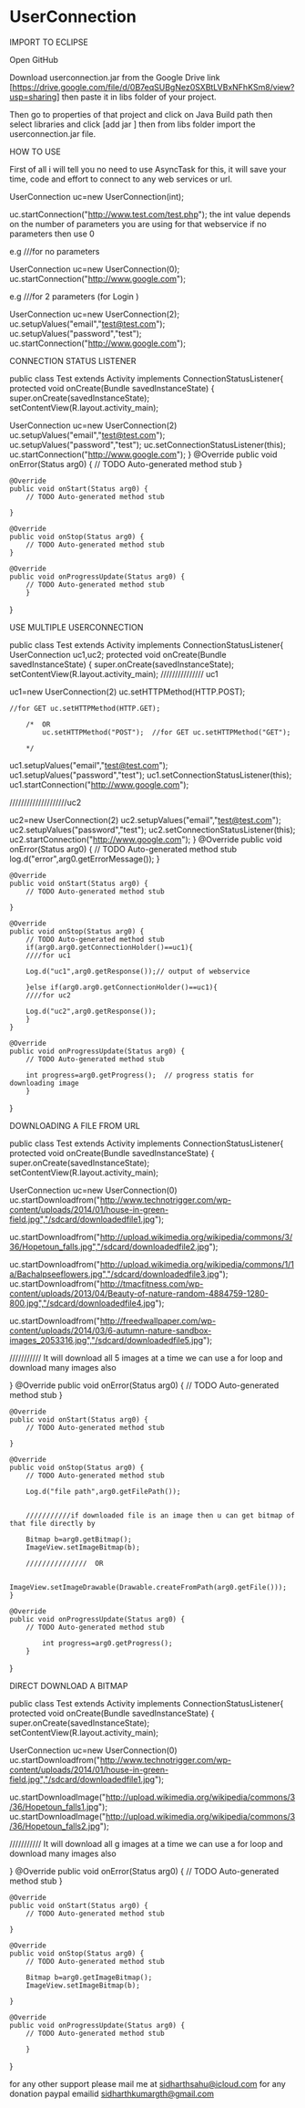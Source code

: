 UserConnection
==============
IMPORT TO ECLIPSE


Open GitHub

Download userconnection.jar from the Google Drive link [https://drive.google.com/file/d/0B7eqSUBgNez0SXBtLVBxNFhKSm8/view?usp=sharing] then paste it in libs folder of your project.

Then go to properties of that project and click on Java Build path then select libraries and click [add jar ] then from libs folder import the userconnection.jar file.



HOW TO USE

First of all i will tell you no need to use AsyncTask for this, it will save your time, code and effort to connect to any web services or url.

UserConnection uc=new UserConnection(int);

uc.startConnection("http://www.test.com/test.php");
the int value depends on the number of parameters you are using for that webservice if no parameters then use 0 

e.g ///for no parameters

UserConnection uc=new UserConnection(0);
uc.startConnection("http://www.google.com");

e.g ///for 2 parameters (for Login )

UserConnection uc=new UserConnection(2);
uc.setupValues("email","test@test.com");
uc.setupValues("password","test");
uc.startConnection("http://www.google.com");

CONNECTION STATUS LISTENER

public class Test extends Activity implements ConnectionStatusListener{
protected void onCreate(Bundle savedInstanceState) {
		super.onCreate(savedInstanceState);
		setContentView(R.layout.activity_main);
		
UserConnection uc=new UserConnection(2)
uc.setupValues("email","test@test.com");
uc.setupValues("password","test");
uc.setConnectionStatusListener(this);
uc.startConnection("http://www.google.com");
}
@Override
	public void onError(Status arg0) {
		// TODO Auto-generated method stub
	}

	@Override
	public void onStart(Status arg0) {
		// TODO Auto-generated method stub
		
	}

	@Override
	public void onStop(Status arg0) {
		// TODO Auto-generated method stub
	}

	@Override
	public void onProgressUpdate(Status arg0) {
		// TODO Auto-generated method stub
		}

}



USE MULTIPLE USERCONNECTION

public class Test extends Activity implements ConnectionStatusListener{
UserConnection uc1,uc2;
protected void onCreate(Bundle savedInstanceState) {
		super.onCreate(savedInstanceState);
		setContentView(R.layout.activity_main);
		///////////////  uc1
		
uc1=new UserConnection(2)
	uc.setHTTPMethod(HTTP.POST);  
	
	//for GET uc.setHTTPMethod(HTTP.GET);
	
		/*  OR
			uc.setHTTPMethod("POST");  //for GET uc.setHTTPMethod("GET");
		
		*/
		
uc1.setupValues("email","test@test.com");
uc1.setupValues("password","test");
uc1.setConnectionStatusListener(this);
uc1.startConnection("http://www.google.com");

////////////////////uc2

uc2=new UserConnection(2)
uc2.setupValues("email","test@test.com");
uc2.setupValues("password","test");
uc2.setConnectionStatusListener(this);
uc2.startConnection("http://www.google.com");
}
@Override
	public void onError(Status arg0) {
		// TODO Auto-generated method stub
		log.d("error",arg0.getErrorMessage());
	}

	@Override
	public void onStart(Status arg0) {
		// TODO Auto-generated method stub
		
	}

	@Override
	public void onStop(Status arg0) {
		// TODO Auto-generated method stub
		if(arg0.arg0.getConnectionHolder()==uc1){
		////for uc1
		
		Log.d("uc1",arg0.getResponse());// output of webservice
		
		}else if(arg0.arg0.getConnectionHolder()==uc1){
		////for uc2
		
		Log.d("uc2",arg0.getResponse());
		}
	}

	@Override
	public void onProgressUpdate(Status arg0) {
		// TODO Auto-generated method stub
		
		int progress=arg0.getProgress();  // progress statis for downloading image
		}

}


DOWNLOADING A FILE FROM URL

public class Test extends Activity implements ConnectionStatusListener{
protected void onCreate(Bundle savedInstanceState) {
		super.onCreate(savedInstanceState);
		setContentView(R.layout.activity_main);
		
UserConnection uc=new UserConnection(0)
uc.startDownloadfrom("http://www.technotrigger.com/wp-content/uploads/2014/01/house-in-green-field.jpg","/sdcard/downloadedfile1.jpg");

uc.startDownloadfrom("http://upload.wikimedia.org/wikipedia/commons/3/36/Hopetoun_falls.jpg","/sdcard/downloadedfile2.jpg");

uc.startDownloadfrom("http://upload.wikimedia.org/wikipedia/commons/1/1a/Bachalpseeflowers.jpg","/sdcard/downloadedfile3.jpg");
uc.startDownloadfrom("http://tmacfitness.com/wp-content/uploads/2013/04/Beauty-of-nature-random-4884759-1280-800.jpg","/sdcard/downloadedfile4.jpg");

uc.startDownloadfrom("http://freedwallpaper.com/wp-content/uploads/2014/03/6-autumn-nature-sandbox-images_2053316.jpg","/sdcard/downloadedfile5.jpg");


/////////// It will download all 5 images at a time we can use a for loop and download many images also

}
@Override
	public void onError(Status arg0) {
		// TODO Auto-generated method stub
	}

	@Override
	public void onStart(Status arg0) {
		// TODO Auto-generated method stub
		
	}

	@Override
	public void onStop(Status arg0) {
		// TODO Auto-generated method stub
		
		Log.d("file path",arg0.getFilePath());
		
		
		///////////if downloaded file is an image then u can get bitmap of that file directly by
		
		Bitmap b=arg0.getBitmap();
		ImageView.setImageBitmap(b);
		
		///////////////  OR
		
		ImageView.setImageDrawable(Drawable.createFromPath(arg0.getFile()));
	}

	@Override
	public void onProgressUpdate(Status arg0) {
		// TODO Auto-generated method stub
		
			int progress=arg0.getProgress();
		}

}



DIRECT DOWNLOAD A BITMAP 


public class Test extends Activity implements ConnectionStatusListener{
protected void onCreate(Bundle savedInstanceState) {
		super.onCreate(savedInstanceState);
		setContentView(R.layout.activity_main);
		
UserConnection uc=new UserConnection(0)
uc.startDownloadfrom("http://www.technotrigger.com/wp-content/uploads/2014/01/house-in-green-field.jpg","/sdcard/downloadedfile1.jpg");

uc.startDownloadImage("http://upload.wikimedia.org/wikipedia/commons/3/36/Hopetoun_falls1.jpg");
uc.startDownloadImage("http://upload.wikimedia.org/wikipedia/commons/3/36/Hopetoun_falls2.jpg");



/////////// It will download all g images at a time we can use a for loop and download many images also

}
@Override
	public void onError(Status arg0) {
		// TODO Auto-generated method stub
	}

	@Override
	public void onStart(Status arg0) {
		// TODO Auto-generated method stub
		
	}

	@Override
	public void onStop(Status arg0) {
		// TODO Auto-generated method stub
		
		Bitmap b=arg0.getImageBitmap();
		ImageView.setImageBitmap(b);
		
	}

	@Override
	public void onProgressUpdate(Status arg0) {
		// TODO Auto-generated method stub
		
		}

}



for any other support please mail me at sidharthsahu@icloud.com
for any donation paypal emailid sidharthkumargth@gmail.com
